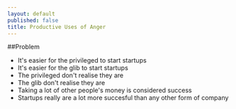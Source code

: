 ```yaml
---
layout: default
published: false
title: Productive Uses of Anger
---
```


##Problem
 * It's easier for the privileged to start startups
 * It's easier for the glib to start startups
 * The privileged don't realise they are
 * The glib don't realise they are
 * Taking a lot of other people's money is considered success
 * Startups really are a lot more succesful than any other form of company